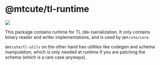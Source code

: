 # @mtcute/tl-runtime

![](./coverage.svg)

This package contains runtime for TL (de-)serialization.
It only contains binary reader and writer implementations,
and is used by `@mtcute/core`.

`@mtcute/tl-utils` on the other hand has utilities like codegen
and schema manipulation, which is only needed at runtime if you
are patching the schema (which is a rare case anyways).
